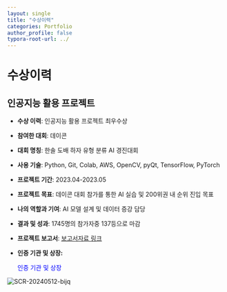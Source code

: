 ```yaml
---
layout: single
title: "수상이력"
categories: Portfolio
author_profile: false
typora-root-url: ../
---
```

# 수상이력

## 인공지능 활용 프로젝트

- **수상 이력**: 인공지능 활용 프로젝트 최우수상 

- **참여한 대회**: 데이콘

- **대회 명칭**: 한솔 도배 하자 유형 분류 AI  경진대회

- **사용 기술**: Python, Git, Colab, AWS, OpenCV, pyQt, TensorFlow, PyTorch

- **프로젝트 기간**: 2023.04-2023.05

- **프로젝트 목표**: 데이콘 대회 참가를 통한 AI 실습 및 200위권 내 순위 진입 목표

- **나의 역할과 기여**: AI 모델 설계 및 데이터 증강 담당

- **결과 및 성과**: 1745명의 참가자중 137등으로 마감

- **프로젝트 보고서**: <a href="https://www.dropbox.com/scl/fi/m1l75wk5ko2gf39xotcml/Jinse-Park-AI.pptx?rlkey=iq5rgo0mcselykxjg6rfawma4&dl=0" target="_blank">보고서자료 링크</a>

- **인증 기관 및 상장:**  

  <a onclick="window.open('/images/2024-05-08-수상이력/SCR-20240512-bcpu.png', 'popup', 'width=600,height=400')" style="color: blue; cursor: pointer;">인증 기관 및 상장</a>

![SCR-20240512-bijq](/images/2024-05-08-수상이력/SCR-20240512-bijq.png)
